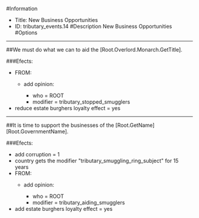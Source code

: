 #Information
 - Title: New Business Opportunities
 - ID: tributary_events.14
#Description
New Business Opportunities
#Options

___
##We must do what we can to aid the [Root.Overlord.Monarch.GetTitle].

###Efects:<ul><li>FROM:</li><ul><li>add opinion:</li><ul><li>who = ROOT</li><li>modifier = tributary_stopped_smugglers</li></ul></ul><li>reduce estate burghers loyalty effect = yes</li></ul>

___
##It is time to support the businesses of the [Root.GetName] [Root.GovernmentName].

###Efects:<ul><li>add corruption = 1</li><li>country gets the modifier "tributary_smuggling_ring_subject" for 15 years</li><li>FROM:</li><ul><li>add opinion:</li><ul><li>who = ROOT</li><li>modifier = tributary_aiding_smugglers</li></ul></ul><li>add estate burghers loyalty effect = yes</li></ul>
